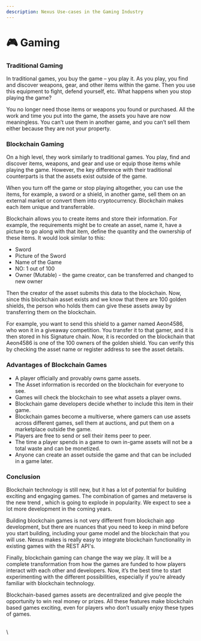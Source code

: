 ```yaml
---
description: Nexus Use-cases in the Gaming Industry
---
```


# 🎮 Gaming

### Traditional Gaming <a href="#why-does-gaming-need-blockchain" id="why-does-gaming-need-blockchain"></a>

In traditional games, you buy the game – you play it. As you play, you find and discover weapons, gear, and other items within the game. Then you use this equipment to fight, defend yourself, etc. What happens when you stop playing the game?

You no longer need those items or weapons you found or purchased. All the work and time you put into the game, the assets you have are now meaningless. You can’t use them in another game, and you can’t sell them either because they are not your property.

### Blockchain Gaming

On a high level, they work similarly to traditional games. You play, find and discover items, weapons, and gear and use or equip those items while playing the game. However, the key difference with their traditional counterparts is that the assets exist outside of the game.

When you turn off the game or stop playing altogether, you can use the items, for example, a sword or a shield, in another game, sell them on an external market or convert them into cryptocurrency. Blockchain makes each item unique and transferrable.

Blockchain allows you to create items and store their information. For example, the requirements might be to create an asset, name it, have a picture to go along with that item, define the quantity and the ownership of these items. It would look similar to this:

* Sword
* Picture of the Sword
* Name of the Game
* NO: 1 out of 100
* Owner (Mutable) - the game creator, can be transferred and changed to new owner

Then the creator of the asset submits this data to the blockchain.  Now, since this blockchain asset exists and we know that there are 100 golden shields, the person who holds them can give these assets away by transferring them on the blockchain.

For example, you want to send this shield to a gamer named Aeon4586, who won it in a giveaway competition. You transfer it to that gamer, and it is then stored in his Signature chain. Now, it is recorded on the blockchain that Aeon4586 is one of the 100 owners of the golden shield. You can verify this by checking the asset name or register address to see the asset details.

### Advantages of Blockchain Games

* A player officially and provably owns game assets.
* The Asset information is recorded on the blockchain for everyone to see.
* Games will check the blockchain to see what assets a player owns.
* Blockchain game developers decide whether to include this item in their game.
* Blockchain games become a multiverse, where gamers can use assets across different games, sell them at auctions, and put them on a marketplace outside the game.
* Players are free to send or sell their items peer to peer.
* The time a player spends in a game to own in-game assets will not be a total waste and can be monetized.
* Anyone can create an asset outside the game and that can be included in a game later.

### Conclusion

Blockchain technology is still new, but it has a lot of potential for building exciting and engaging games. The combination of games and metaverse is the new trend , which is going to explode in popularity. We expect to see a lot more development in the coming years.

Building blockchain games is not very different from blockchain app development, but there are nuances that you need to keep in mind before you start building, including your game model and the blockchain that you will use. Nexus makes is really easy to integrate blockchain functionality in existing games with the REST API's.

Finally, blockchain gaming can change the way we play. It will be a complete transformation from how the games are funded to how players interact with each other and developers. Now, it’s the best time to start experimenting with the different possibilities, especially if you’re already familiar with blockchain technology.

Blockchain-based games assets are decentralized and give people the opportunity to win real money or prizes. All these features make blockchain based games exciting, even for players who don’t usually enjoy these types of games.

\
\
